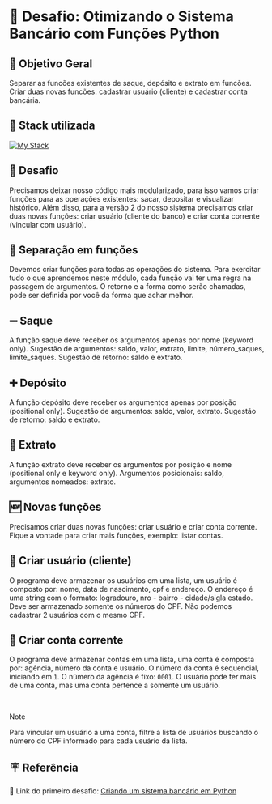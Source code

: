 #  :bank: Desafio: Otimizando o Sistema Bancário com Funções Python


## :memo: Objetivo Geral
Separar as funcões existentes de saque, depósito e extrato em
funcões. Criar duas novas funcões: cadastrar usuário (cliente) e cadastrar conta bancária.

## :battery: Stack utilizada
[![My Stack](https://skillicons.dev/icons?i=vscode,py,git)](https://skillicons.dev)

## :punch: Desafio
Precisamos deixar nosso código mais modularizado, para isso vamos criar funções para as operações existentes: sacar,
depositar e visualizar histórico. Além disso, para a versão 2 do nosso sistema precisamos criar duas novas funções: criar
usuário (cliente do banco) e criar conta corrente (vincular com usuário).

## :knife: Separação em funções
Devemos criar funções para todas as operações do sistema. Para exercitar tudo o que aprendemos neste módulo, cada
função vai ter uma regra na passagem de argumentos. O retorno e a forma como serão chamadas, pode ser definida por
você da forma que achar melhor.

## :heavy_minus_sign: Saque
A função saque deve receber os argumentos apenas por nome (keyword only). Sugestão de argumentos: saldo, valor, extrato,
limite, número_saques, limite_saques. Sugestão de retorno: saldo e extrato.

## :heavy_plus_sign: Depósito
A função depósito deve receber os argumentos apenas por posição (positional only). Sugestão de argumentos: saldo, valor, extrato. Sugestão de retorno: saldo e extrato.

## :tomato:	Extrato
A função extrato deve receber os argumentos por posição e nome (positional only e keyword only). Argumentos posicionais: saldo, argumentos nomeados: extrato.

## :new: Novas funções
Precisamos criar duas novas funções: criar usuário e criar conta corrente. Fique a vontade para criar mais funções, exemplo: listar contas.

## :bust_in_silhouette: Criar usuário (cliente)
O programa deve armazenar os usuários em uma lista, um usuário é composto por: nome, data de nascimento, cpf e
endereço. O endereço é uma string com o formato: logradouro, nro - bairro - cidade/sigla estado. Deve ser armazenado
somente os números do CPF. Não podemos cadastrar 2 usuários com o mesmo CPF.

## :money_with_wings: Criar conta corrente
O programa deve armazenar contas em uma lista, uma conta é composta por: agência, número da conta e usuário. O número
da conta é sequencial, iniciando em `1`. O número da agência é fixo: `0001`. O usuário pode ter mais de uma conta, mas uma
conta pertence a somente um usuário.

<br>

> [!NOTE]
> Para vincular um usuário a uma conta, filtre a lista de usuários buscando o número do CPF informado para cada usuário da lista.

## :placard: Referência
:link: Link do primeiro desafio: [Criando um sistema bancário em Python](https://github.com/walterowisk/DIO_LabProject-SistemaBancarioComPython)

<br>